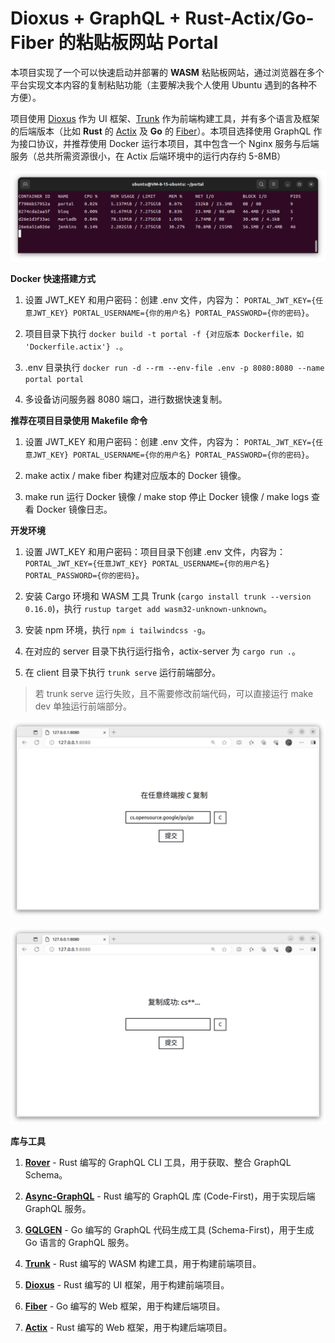 # Dioxus + GraphQL + Rust-Actix/Go-Fiber 的粘贴板网站 Portal

本项目实现了一个可以快速启动并部署的 **WASM** 粘贴板网站，通过浏览器在多个平台实现文本内容的复制粘贴功能（主要解决我个人使用 Ubuntu 遇到的各种不方便）。

项目使用 [Dioxus](https://dioxuslabs.com/) 作为 UI 框架、[Trunk](https://trunkrs.dev/) 作为前端构建工具，并有多个语言及框架的后端版本（比如 **Rust** 的 [Actix](https://actix.rs/) 及 **Go** 的 [Fiber](https://gofiber.io/)）。本项目选择使用 GraphQL 作为接口协议，并推荐使用 Docker 运行本项目，其中包含一个 Nginx 服务与后端服务（总共所需资源很小，在 Actix 后端环境中的运行内存约 5-8MB）

![资源占用](docs/stats.png)

**Docker 快速搭建方式**

1. 设置 JWT_KEY 和用户密码：创建 .env 文件，内容为： `PORTAL_JWT_KEY={任意JWT_KEY} PORTAL_USERNAME={你的用户名} PORTAL_PASSWORD={你的密码}`。

2. 项目目录下执行 `docker build -t portal -f {对应版本 Dockerfile，如 'Dockerfile.actix'} .`。

3. .env 目录执行 `docker run -d --rm --env-file .env -p 8080:8080 --name portal portal`

4. 多设备访问服务器 8080 端口，进行数据快速复制。

**推荐在项目目录使用 Makefile 命令**

1. 设置 JWT_KEY 和用户密码：创建 .env 文件，内容为： `PORTAL_JWT_KEY={任意JWT_KEY} PORTAL_USERNAME={你的用户名} PORTAL_PASSWORD={你的密码}`。

2. make actix / make fiber 构建对应版本的 Docker 镜像。

3. make run 运行 Docker 镜像 / make stop 停止 Docker 镜像 / make logs 查看 Docker 镜像日志。

**开发环境**

1. 设置 JWT_KEY 和用户密码：项目目录下创建 .env 文件，内容为： `PORTAL_JWT_KEY={任意JWT_KEY} PORTAL_USERNAME={你的用户名} PORTAL_PASSWORD={你的密码}`。

2. 安装 Cargo 环境和 WASM 工具 Trunk (`cargo install trunk --version 0.16.0`)，执行 `rustup target add wasm32-unknown-unknown`。

3. 安装 npm 环境，执行 `npm i tailwindcss -g`。

4. 在对应的 server 目录下执行运行指令，actix-server 为 `cargo run .`。

5. 在 client 目录下执行 `trunk serve` 运行前端部分。

> 若 trunk serve 运行失败，且不需要修改前端代码，可以直接运行 make dev 单独运行前端部分。

![输入内容](docs/input.png)

![复制内容](docs/copy.png)

**库与工具**

1. [**Rover**](https://github.com/apollographql/rover) - Rust 编写的 GraphQL CLI 工具，用于获取、整合 GraphQL Schema。

2. [**Async-GraphQL**](https://github.com/async-graphql/async-graphql) - Rust 编写的 GraphQL 库 (Code-First)，用于实现后端 GraphQL 服务。

3. [**GQLGEN**](https://github.com/99designs/gqlgen) - Go 编写的 GraphQL 代码生成工具 (Schema-First)，用于生成 Go 语言的 GraphQL 服务。

4. [**Trunk**](https://trunkrs.dev/) - Rust 编写的 WASM 构建工具，用于构建前端项目。

5. [**Dioxus**](https://dioxuslabs.com/) - Rust 编写的 UI 框架，用于构建前端项目。

6. [**Fiber**](https://gofiber.io/) - Go 编写的 Web 框架，用于构建后端项目。

7. [**Actix**](https://actix.rs/) - Rust 编写的 Web 框架，用于构建后端项目。
